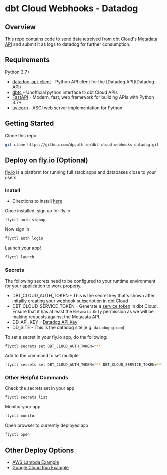 # dbt Cloud Webhooks - Datadog

## Overview

This repo contains code to send data retreived from dbt Cloud's [Metadata API]() and submit it as logs to datadog for further consumption.

## Requirements

Python 3.7+

- [datadog-api-client](https://github.com/DataDog/datadog-api-client-python) - Python API client for the [Datadog API](Datadog API)
- [dbtc](https://dbtc.dpguthrie.com) - Unofficial python interface to dbt Cloud APIs
- [FastAPI](https://fastapi.tiangolo.com) - Modern, fast, web framework for building APIs with Python 3.7+
- [uvicorn](https://uvicorn.org) - ASGI web server implementation for Python 

## Getting Started

Clone this repo

```bash
git clone https://github.com/dpguthrie/dbt-cloud-webhooks-datadog.git
```

## Deploy on fly.io (Optional)

[fly.io](https://fly.io) is a platform for running full stack apps and databases close to your users.

### Install

- Directions to install [here](https://fly.io/docs/hands-on/install-flyctl/)

Once installed, sign up for fly.io

```bash
flyctl auth signup
```

Now sign in

```bash
flyctl auth login
```

Launch your app!

```bash
flyctl launch
```

### Secrets

The following secrets need to be configured to your runtime environment for your application to work properly.

- DBT_CLOUD_AUTH_TOKEN - This is the secret key that's shown after initailly creating your webhook subscription in dbt Cloud
- DBT_CLOUD_SERVICE_TOKEN - Generate a [service token](https://docs.getdbt.com/docs/dbt-cloud-apis/service-tokens#generating-service-account-tokens) in dbt Cloud.  Ensure that it has at least the `Metadata Only` permission as we will be making requests against the Metadata API.
- DD_API_KEY - [Datadog API Key](https://docs.datadoghq.com/account_management/api-app-keys/)
- DD_SITE - This is the datadog site (e.g. `datadoghq.com`)

To set a secret in your fly.io app, do the following:

```bash
flyctl secrets set DBT_CLOUD_AUTH_TOKEN=***
```

Add to the command to set multiple:

```bash
flyctl secrets set DBT_CLOUD_AUTH_TOKEN=*** DBT_CLOUD_SERVICE_TOKEN=*** DD_API_KEY=*** DD_SITE=***
```

### Other Helpful Commands

Check the secrets set in your app

```bash
flyctl secrets list
```

Monitor your app

```bash
flyctl monitor
```

Open browser to currently deployed app

```bash
flyctl open
```

## Other Deploy Options

- [AWS Lambda Example](https://adem.sh/blog/tutorial-fastapi-aws-lambda-serverless)
- [Google Cloud Run Example](https://github.com/sekR4/FastAPI-on-Google-Cloud-Run)